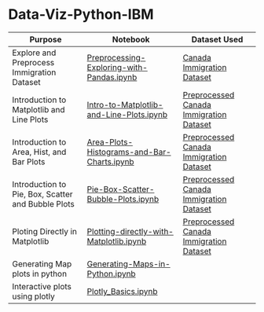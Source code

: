 # Data-Viz-Python-IBM

| Purpose | Notebook | Dataset Used
| --- | --- | --- |
| Explore and Preprocess Immigration Dataset | [Preprocessing-Exploring-with-Pandas.ipynb](https://github.com/nitinmadas/Data-Viz-Python-IBM/blob/main/Dataset-Preprocessing-Exploring-with-Pandas.ipynb) | [Canada Immigration Dataset](https://github.com/nitinmadas/Data-Viz-Python-IBM/blob/main/Datasets/Canada_preprocessing.xlsx)
| Introduction to Matplotlib and Line Plots | [Intro-to-Matplotlib-and-Line-Plots.ipynb](https://github.com/nitinmadas/Data-Viz-Python-IBM/blob/main/Intro-to-Matplotlib-and-Line-Plots.ipynb) | [Preprocessed Canada Immigration Dataset](https://github.com/nitinmadas/Data-Viz-Python-IBM/blob/main/Datasets/Canada_intro_matplotlib_lineplot.csv)
| Introduction to Area, Hist, and Bar Plots | [Area-Plots-Histograms-and-Bar-Charts.ipynb](https://github.com/nitinmadas/Data-Viz-Python-IBM/blob/main/Area-Plots-Histograms-and-Bar-Charts.ipynb) | [Preprocessed Canada Immigration Dataset](https://github.com/nitinmadas/Data-Viz-Python-IBM/blob/main/Datasets/Canada_intro_matplotlib_lineplot.csv)
| Introduction to Pie, Box, Scatter and Bubble Plots | [Pie-Box-Scatter-Bubble-Plots.ipynb](https://github.com/nitinmadas/Data-Viz-Python-IBM/blob/main/Pie-Box-Scatter-Bubble-Plots.ipynb) | [Preprocessed Canada Immigration Dataset](https://github.com/nitinmadas/Data-Viz-Python-IBM/blob/main/Datasets/Canada_intro_matplotlib_lineplot.csv)
| Ploting Directly in Matplotlib | [Plotting-directly-with-Matplotlib.ipynb](https://github.com/nitinmadas/Data-Viz-Python-IBM/blob/main/Plotting-directly-with-Matplotlib.ipynb) | [Preprocessed Canada Immigration Dataset](https://github.com/nitinmadas/Data-Viz-Python-IBM/blob/main/Datasets/Canada_intro_matplotlib_lineplot.csv)
| Generating Map plots in python |[Generating-Maps-in-Python.ipynb](https://github.com/nitinmadas/Data-Viz-Python-IBM/blob/main/Generating-Maps-in-Python.ipynb) | |
| Interactive plots using plotly |[Plotly_Basics.ipynb](https://github.com/nitinmadas/Data-Viz-Python-IBM/blob/main/Plotly_Basics.ipynb) | |

